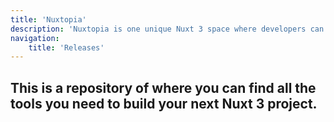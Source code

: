 ```yaml
---
title: 'Nuxtopia'
description: 'Nuxtopia is one unique Nuxt 3 space where developers can find all the tools they need to build their next project.'
navigation:
    title: 'Releases'
---
```


## This is a repository of where you can find all the tools you need to build your next Nuxt 3 project.